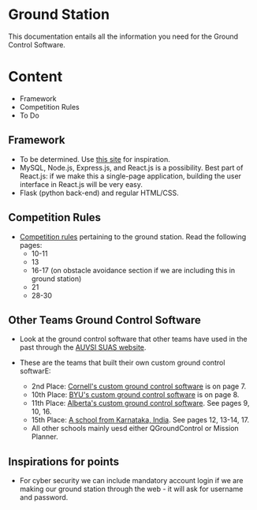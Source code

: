 # Ground Station
This documentation entails all the information you need for the Ground Control Software.

# Content
* Framework
* Competition Rules
* To Do

## Framework
* To be determined. Use [this site](http://ardupilot.org/copter/docs/common-choosing-a-ground-station.html) for inspiration.
* MySQL, Node.js, Express.js, and React.js is a possibility. Best part of React.js: if we make this a single-page application, building the user interface in React.js will be very easy.
* Flask (python back-end) and regular HTML/CSS.

## Competition Rules
* [Competition rules](http://www.auvsi-suas.org/competitions/2018/) pertaining to the ground station. Read the following pages:
  * 10-11
  * 13
  * 16-17 (on obstacle avoidance section if we are including this in ground station)
  * 21
  * 28-30 

## Other Teams Ground Control Software
* Look at the ground control software that other teams have used in the past through the [AUVSI SUAS website](http://www.auvsi-suas.org/competitions/2017/).

* These are the teams that built their own custom ground control softwarE:
  * 2nd Place: [Cornell's custom ground control software](http://www.auvsi-suas.org/static/competitions/2017/journals/auvsi_suas-2017-journals-cornell_university.pdf) is on page 7.
  * 10th Place: [BYU's custom ground control software](http://www.auvsi-suas.org/static/competitions/2017/journals/auvsi_suas-2017-journals-cornell_university.pdf) is on page 8.
  * 11th Place: [Alberta's custom ground control software](http://www.auvsi-suas.org/static/competitions/2017/journals/auvsi_suas-2017-journals-university_of_alberta.pdf). See pages 9, 10, 16.
  * 15th Place: [A school from Karnataka, India](http://www.auvsi-suas.org/static/competitions/2017/journals/auvsi_suas-2017-journals-ms_ramaiah.pdf). See pages 12, 13-14, 17.
  * All other schools mainly uesd either QGroundControl or Mission Planner.

## Inspirations for points
* For cyber security we can include mandatory account login if we are making our ground station through the web - it will ask for username and password.
